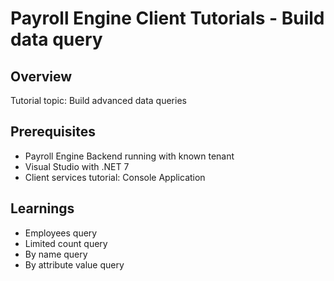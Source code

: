 # Payroll Engine Client Tutorials - Build data query

## Overview
Tutorial topic: Build advanced data queries

## Prerequisites
- Payroll Engine Backend running with known tenant
- Visual Studio with .NET 7
- Client services tutorial: Console Application

## Learnings
- Employees query
- Limited count query
- By name query
- By attribute value query
